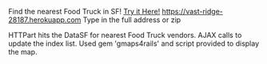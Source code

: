 Find the nearest Food Truck in SF!
[Try it Here!](https://vast-ridge-28187.herokuapp.com)
https://vast-ridge-28187.herokuapp.com
Type in the full address or zip

HTTPart hits the DataSF for nearest Food Truck vendors.
AJAX calls to update the index list.
Used gem 'gmaps4rails' and script provided to display the map.